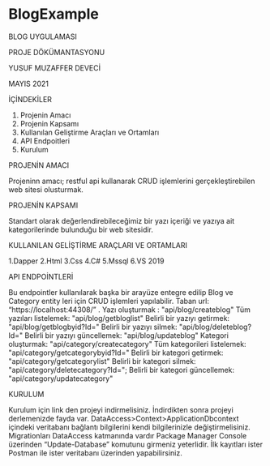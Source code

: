 # BlogExample
BLOG UYGULAMASI

PROJE DÖKÜMANTASYONU

YUSUF MUZAFFER DEVECİ

MAYIS 2021

İÇİNDEKİLER

1. Projenin Amacı
2. Projenin Kapsamı
3. Kullanılan Geliştirme Araçları ve Ortamları
4. API Endpoitleri
5. Kurulum

PROJENİN AMACI

Projeninn amacı; restful api kullanarak CRUD işlemlerini gerçekleştirebilen web sitesi
olusturmak.

PROJENİN KAPSAMI

Standart olarak değerlendirebileceğimiz bir yazı içeriği ve yazıya ait kategorilerinde
bulunduğu bir web sitesidir.


KULLANILAN GELİŞTİRME ARAÇLARI VE ORTAMLARI

1.Dapper
2.Html
3.Css
4.C#
5.Mssql
6.VS 2019


API ENDPOİNTLERİ

Bu endpointler kullanılarak başka bir arayüze entegre edilip Blog ve Category entity
leri için CRUD işlemleri yapılabilir. Taban url: “https://localhost:44308/” .
Yazı oluşturmak : "api/blog/createblog"
Tüm yazıları listelemek: "api/blog/getbloglist"
Belirli bir yazıyı getirmek: "api/blog/getblogbyid?Id="
Belirli bir yazıyı silmek: "api/blog/deleteblog?Id="
Belirli bir yazıyı güncellemek: "api/blog/updateblog"
Kategori oluşturmak: "api/category/createcategory"
Tüm kategorileri listelemek: "api/category/getcategorybyid?Id="
Belirli bir kategori getirmek: "api/category/getcategorylist"
Belirli bir kategori silmek: "api/category/deletecategory?Id=";
Belirli bir kategori güncellemek: "api/category/updatecategory"

KURULUM

Kurulum için link den projeyi indirmelisiniz. İndirdikten sonra projeyi derlemenizde
fayda var. DataAccess>Context>ApplicationDbcontext içindeki veritabanı bağlantı bilgilerini
kendi bilgilerinizle değiştirmelisiniz. Migrationları DataAccess katmanında vardır Package
Manager Console üzerinden “Update-Database” komutunu girmeniz yeterlidir. İlk kayıtları
ister Postman ile ister veritabanı üzerinden yapabilirsiniz.
